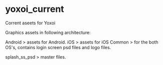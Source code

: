 yoxoi_current
=============

Corrent aseets for Yoxoi

Graphics assets in following architecture:

Android > assets for Android.
iOS > assets for iOS
Common > for the both OS's, contains login screen psd files and logo
files.

splash_ss_psd > master files.
